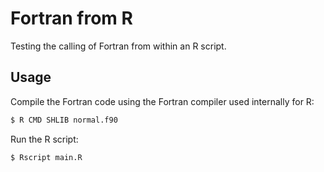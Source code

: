 # Fortran from R

Testing the calling of Fortran from within an R script.

## Usage

Compile the Fortran code using the Fortran compiler used internally for R:

```bash
$ R CMD SHLIB normal.f90
```

Run the R script:

```bash
$ Rscript main.R
```